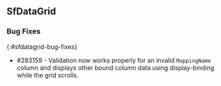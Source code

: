 ## SfDataGrid

### Bug Fixes
{:#sfdatagrid-bug-fixes}

* \#283159 - Validation now works properly for an invalid `MappingName` column and displays other bound column data using display-binding while the grid scrolls.
